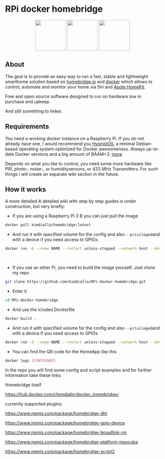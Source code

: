 # RPi docker homebridge 


<p align="center">
         <img src="https://upload.wikimedia.org/wikipedia/commons/4/45/Rasp_turn_around.gif" height="100">
         <img src="https://upload.wikimedia.org/wikipedia/commons/archive/7/79/20140516082706%21Docker_%28container_engine%29_logo.png" height="100">
         <img src="https://cl.ly/99e68ac49cef/Logo2x.png" height="100">
</p>

## About 
The goal is to provide an easy way to run a fast, stable and lightweight smarthome solution based on [homebridge.io](https://github.com/nfarina/homebridge) and [docker](https://www.docker.com/) which allows to control, automate and monitor your home via Siri and [Apple HomeKit](https://www.apple.com/ios/home/).

Free and open source software designed to run on hardware low in purchase and upkeep. 

And still something to tinker. 

## Requirements 

You need a working docker instance on a Raspberry Pi. If you do not already have one, I would recommend you [HypriotOS](https://blog.hypriot.com/about/), a minimal Debian-based operating system optimized for Docker awesomeness. Always up-to-date Docker versions and a big amount of BÄÄM<3. [more](https://github.com/kimdiallo/RPi-docker-homebridge/wiki/Getting-started#the-operating-system) 

Depends on what you like to control, you need some more hardware like PIR, photo-, noise-, or  humiditysensors, or 433 MHz Transmitters. For such things I will create an separate wiki section in the future.   

## How it works 

A more detailed A detailed wiki with step by step guides is under construction, but very briefly:

 * If you are using a Raspberry Pi 3 B you can just pull the image  
```bash
docker pull kimdiallo/homebridge:latest
```

 * And run it with specified volume for the config and also `--privileged`and with a  device if you need access to GPIOs   
```bash
docker run -d --name NAME --restart unless-stopped --network host --device /dev/ttyAMA0:/dev/ttyAMA0 --device /dev/mem:/dev/mem --privileged -v /PATH/TO/LOKATION/OF/YUOR/config.json:/root/.homebridge kimdiallo/homebridge:latest
```


<br/>

 * If you use an other Pi, you need to build the image yourself. Just clone my repo
```bash
git clone https://github.com/kimdiallo/RPi-docker-homebridge.git
```

 * Enter it  
```bash
cd RPi-docker-homebridge 
```

 * And use the icluded Dockerfile 
```bash
docker build . 
```

 * And run it with specified volume for the config and also `--privileged`and with a  device if you need access to GPIOs   
```bash
docker run -d --name NAME --restart unless-stopped --network host --device /dev/ttyAMA0:/dev/ttyAMA0 --device /dev/mem:/dev/mem --privileged -v /PATH/TO/LOKATION/OF/YUOR/config.json:/root/.homebridge kimdiallo/homebridge:latest
```

 * You can find the QR code for the HomeApp like this
```bash
docker logs [CONTAINER]
```

In the repo you will find some config and script examples and for further information take these links 

Homebridge itself
 
https://hub.docker.com/r/kimdiallo/docker_homebridge/

currently supported plugins: 

https://www.npmjs.com/package/homebridge-dht

https://www.npmjs.com/package/homebridge-gpio-device

https://www.npmjs.com/package/homebridge-broadlink-rm

https://www.npmjs.com/package/homebridge-platform-maxcube

https://www.npmjs.com/package/homebridge-script2





